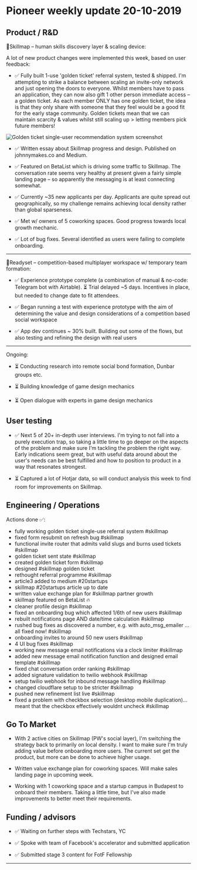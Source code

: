 # Pioneer weekly update 20-10-2019


## Product / R&D

📍Skillmap – human skills discovery layer & scaling device:  

A lot of new product changes were implemented this week, based on user feedback:

* ✅ Fully built 1-use 'golden ticket' referral system, tested & shipped. I'm attempting to strike a balance between scaling an invite-only network and just opening the doors to everyone. Whilst members have to pass an application, they can now also gift 1 other person immediate access – a golden ticket. As each member ONLY has one golden ticket, the idea is that they only share with someone that they feel would be a good fit for the early stage community. Golden tickets mean that we can maintain scarcity & values whilst still scaling up > letting members pick future members!  

![Golden ticket single-user recommendation system screenshot](https://johnnymakes.github.io/pioneer-updates/assets/img/golden-ticket.png)  
  


* ✅ Written essay about Skillmap progress and design. Published on johnnymakes.co and Medium.  

* ✅ Featured on BetaList which is driving some traffic to Skillmap. The conversation rate seems very healthy at present given a fairly simple landing page – so apparently the messaging is at least connecting somewhat.  

* ✅ Currently ~35 new applicants per day. Applicants are quite spread out geographically, so my challenge remains achieving local density rather than global sparseness.  

* ✅ Met w/ owners of 5 coworking spaces. Good progress towards local growth mechanic.  

* ✅ Lot of bug fixes. Several identified as users were failing to complete onboarding.  


  
----  
  
  
👟Readyset – competition-based multiplayer workspace w/ temporary team formation:  

*  ✅ Experience prototype complete (a combination of manual & no-code: Telegram bot with Airtable). ⏳ Trial delayed ~5 days. Incentives in place, but needed to change date to fit attendees.

*  ✅ Began running a test with experience prototype with the aim of determining the value and design considerations of a competition based social workspace  
  
*  ✅ App dev continues ~ 30% built. Building out some of the flows, but also testing and refining the design with real users 
  
  

----  
  
  
Ongoing:

*  ⏳ Conducting research into remote social bond formation, Dunbar groups etc.  

*  ⏳ Building knowledge of game design mechanics  

*  ⏳ Open dialogue with experts in game design mechanics  
  
  
  
## User testing  
  
  
*  ✅ Next 5 of 20+ in-depth user interviews. I'm trying to not fall into a purely execution trap, so taking a little time to go deeper on the aspects of the problem and make sure I'm tackling the problem the right way. Early indications seem great, but with useful data around about the user's needs can be best fulfilled and how to position to product in a way that resonates strongest. 

*  ⏳ Captured a lot of Hotjar data, so will conduct analysis this week to find room for improvements on Skillmap.



## Engineering / Operations

Actions done ✅:

* fully working golden ticket single-use referral system #skillmap 
* fixed form resubmit on refresh bug #skillmap 
* functional invite router that admits valid slugs and burns used tickets #skillmap 
* golden ticket sent state #skillmap 
* created golden ticket form #skillmap 
* designed #skillmap golden ticket 
* rethought referral programme #skillmap 
* article3 added to medium #20startups 
* skillmap #20startups article up to date 
* written value exchange plan for #skillmap partner growth 
* skillmap featured on BetaList 🔥 
* cleaner profile design #skillmap 
* fixed an onboarding bug which affected 1/6th of new users #skillmap 
* rebuilt notifications page AND date/time calculation #skillmap 
* rushed bug fixes as discovered a number, e.g. with auto_msg_emailer ... all fixed now! #skillmap 
* onboarding invites to around 50 new users #skillmap 
* 4 UI bug fixes #skillmap 
* working new message email notifications via a clock limiter #skillmap 
* added new message email notification function and designed email template #skillmap 
* fixed chat conversation order ranking #skillmap 
* added signature validation to twilio webhook #skillmap 
* setup twilio webhook for inbound message handling #skillmap 
* changed cloudflare setup to be stricter #skillmap 
* pushed new refinement list live #skillmap 
* fixed a problem with checkbox selection (desktop mobile duplication)... meant that the checkbox effectively wouldnt uncheck #skillmap 


## Go To Market

* With 2 active cities on Skillmap (PW's social layer), I'm switching the strategy back to primarily on local density. I want to make sure I'm truly adding value before onboarding more users. The current set get the product, but more can be done to achieve higher usage.    

* Written value exchange plan for coworking spaces. Will make sales landing page in upcoming week.

* Working with 1 coworking space and a startup campus in Budapest to onboard their members. Taking a little time, but I've also made improvements to better meet their requirements.

  


## Funding / advisors  

* ✅ Waiting on further steps with Techstars, YC 

* ✅ Spoke with team of Facebook's accelerator and submitted application

* ✅ Submitted stage 3 content for FotF Fellowship
  
  
  
----



